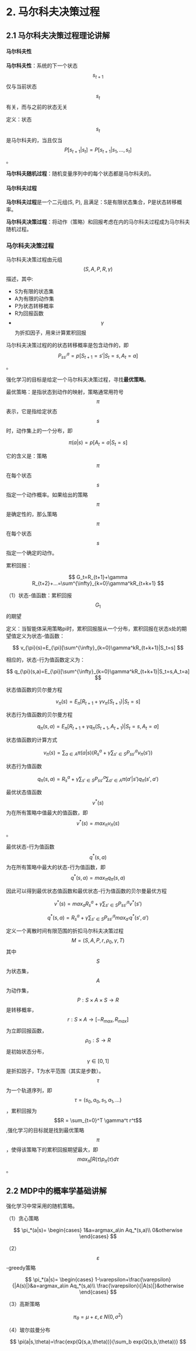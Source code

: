 # 2. 马尔科夫决策过程

## 2.1 马尔科夫决策过程理论讲解

#### 马尔科夫性

**马尔科夫性**：系统的下一个状态$$s_{t+1}$$仅与当前状态$$s_t$$有关，而与之前的状态无关

定义：状态$$s_t$$是马尔科夫的，当且仅当$$P[s_{t+1}|s_{t}]=P[s_{t+1}|s_1,...,s_t]$$。

**马尔科夫随机过程**：随机变量序列中的每个状态都是马尔科夫的。

#### 马尔科夫过程

**马尔科夫过程**是一个二元组\(S, P\), 且满足：S是有限状态集合，P是状态转移概率。

**马尔科夫决策过程**：将动作（策略）和回报考虑在内的马尔科夫过程成为马尔科夫随机过程。

### 马尔科夫决策过程

马尔科夫决策过程由元组$$(S, A, P, R, \gamma)$$描述，其中:

* S为有限的状态集
* A为有限的动作集
* P为状态转移概率
* R为回报函数
* $$\gamma$$为折扣因子，用来计算累积回报

马尔科夫决策过程的的状态转移概率是包含动作的，即$$P^{a}_{ss'}=p[S_{t+1}=s'|S_t=s,A_t=a]$$。

强化学习的目标是给定一个马尔科夫决策过程，寻找**最优策略**。

最优策略：是指状态到动作的映射，策略通常用符号$$\pi$$表示，它是指给定状态$$s$$时，动作集上的一个分布，即


$$
\pi(a|s)=p[A_t=a|S_t=s]
$$


它的含义是：策略$$\pi$$在每个状态$$s$$指定一个动作概率。如果给出的策略$$\pi$$是确定性的，那么策略$$\pi$$在每个状态$$s$$指定一个确定的动作。

累积回报：


$$
G_t=R_{t+1}+\gamma R_{t+2}+...=\sum^{\infty}_{k=0}\gamma^kR_{t+k+1}
$$


（1）状态-值函数：累积回报$$G_1$$的期望

定义：当智能体采用策略pi时，累积回报服从一个分布，累积回报在状态s处的期望值定义为状态-值函数：


$$
v_{\pi}(s)=E_{\pi}[\sum^{\infty}_{k=0}\gamma^kR_{t+k+1}|S_t=s]
$$


相应的，状态-行为值函数定义为：


$$
q_{\pi}(s,a)=E_{\pi}[\sum^{\infty}_{k=0}\gamma^kR_{t+k+1}|S_t=s,A_t=a]
$$


状态值函数的贝尔曼方程


$$
v_{\pi}(s)=E_{\pi}[R_{t+1}+\gamma v_{\pi}(S_{t+1})|S_t=s]
$$


状态行为值函数的贝尔曼方程


$$
q_{\pi}(s,a)=E_{\pi}[R_{t+1}+\gamma q_{\pi}(S_{t+1}, A_{t+1})|S_t=s, A_t=a]
$$


状态值函数的计算方式


$$
v_{\pi}(s)=\sum_{a\in A}\pi(a|s)(R_s^a+\gamma \sum_{s' \in S}P_{ss'}^a v_\pi (s'))
$$


状态行为值函数


$$
q_\pi (s,a) = R_s^a+\gamma \sum_{s' \in S} P_{ss'}^a \sum_{a' \in A}\pi(a'|s')q_{\pi}(s',a')
$$


最优状态值函数$$v^*(s)$$为在所有策略中值最大的值函数，即$$v^*(s)=max_\pi v_\pi(s)$$。

最优状态-行为值函数$$q^*(s,a)$$为在所有策略中最大的状态-行为值函数，即$$q^*(s,a)=max_\pi q_\pi(s,a)$$

因此可以得到最优状态值函数和最优状态-行为值函数的贝尔曼最优方程


$$
v^*(s)=max_a R^a_s + \gamma \sum_{s' \in S}P^a_{ss'}v^*(s')
$$



$$
q^*(s,a)=R^a_s + \gamma \sum_{s' \in S}P^a_{ss'}max_{a'}q^*(s',a')
$$


定义一个离散时间有限范围的折扣马尔科夫决策过程$$M=(S,A,P,r,\rho_0,\gamma,T)$$其中$$S$$为状态集，$$A$$为动作集，$$P: S\times A \times S \rightarrow R$$是转移概率， $$r:S\times A\rightarrow[-R_{max}, R_{max}]$$为立即回报函数，$$\rho_0: S \rightarrow R$$是初始状态分布，$$\gamma \in [0,1]$$是折扣因子，T为水平范围（其实是步数）。$$\tau$$为一个轨道序列，即$$\tau = (s_0,a_0,s_1,a_1,...)$$，累积回报为$$R = \sum_{t=0}^T \gamma^t r^t$$,强化学习的目标就是找到最优策略$$\pi$$，使得该策略下的累积回报期望最大，即$$max_{\pi}\int R(\tau)p_\pi (\tau)d\tau$$。

## 2.2 MDP中的概率学基础讲解

强化学习中常采用的随机策略。

（1）贪心策略


$$
\pi_*(a|s)=
\begin{cases}
1&a=argmax_a\in Aq_*(s,a)\\
0&otherwise
\end{cases}
$$


（2）$$\varepsilon$$-greedy策略


$$
\pi_*(a|s)=
\begin{cases}
1-\varepsilon+\frac{\varepsilon}{|A(s)|}&a=argmax_a\in Aq_*(s,a)\\
\frac{\varepsilon}{|A(s)|}&otherwise
\end{cases}
$$


（3）高斯策略


$$
\pi_\theta = \mu + \varepsilon, \varepsilon~N(0,\sigma^2)
$$


（4）玻尔兹曼分布


$$
\pi(a|s,\theta)=\frac{exp(Q(s,a,\theta))}{\sum_b exp(Q(s,b,\theta))}
$$


